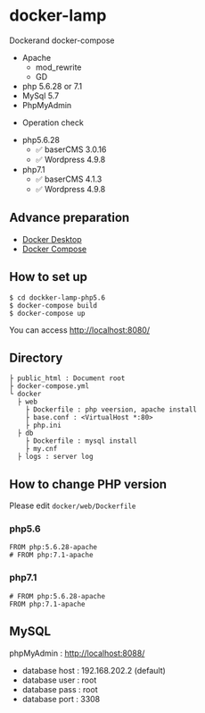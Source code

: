 # docker-lamp
Dockerand docker-compose 

- Apache
	- mod_rewrite
	- GD
- php 5.6.28 or 7.1
- MySql 5.7
- PhpMyAdmin

* Operation check
- php5.6.28
	- ✅ baserCMS 3.0.16
	- ✅ Wordpress 4.9.8 
- php7.1
	- ✅ baserCMS 4.1.3
	- ✅ Wordpress 4.9.8

## Advance preparation

- [Docker Desktop](https://www.docker.com/products/docker-desktop)
- [Docker Compose](https://docs.docker.com/compose/install/)

## How to set up

```
$ cd dockker-lamp-php5.6
$ docker-compose build
$ docker-compose up
```

You can access [http://localhost:8080/](http://localhost:8080/)

## Directory

```
├ public_html : Document root
├ docker-compose.yml
└ docker
  ├ web
    ├ Dockerfile : php veersion, apache install
    ├ base.conf : <VirtualHost *:80>
    ├ php.ini
  ├ db
    ├ Dockerfile : mysql install
    ├ my.cnf
  ├ logs : server log
```


## How to change PHP version

Please edit ```docker/web/Dockerfile```

### php5.6
```Dockerfile:docker/web/Dockerfile
FROM php:5.6.28-apache
# FROM php:7.1-apache
```
### php7.1
```Dockerfile:docker/web/Dockerfile
# FROM php:5.6.28-apache
FROM php:7.1-apache
```

## MySQL

phpMyAdmin : [http://localhost:8088/](http://localhost:8088/)

- database host : 192.168.202.2 (default)
- database user : root
- database pass : root
- database port : 3308